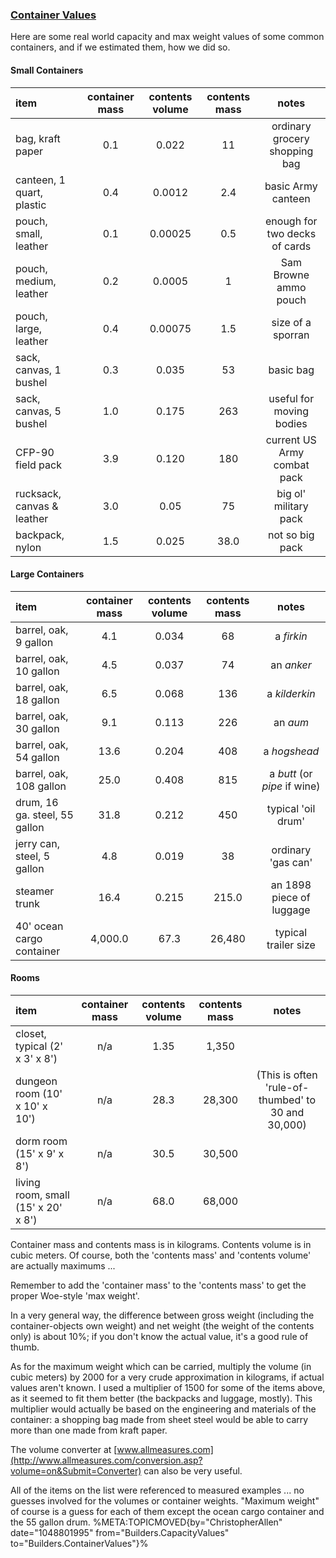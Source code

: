 ### [Container Values](ContainerValues)

Here are some real world capacity and max weight values of some common
containers, and if we estimated them, how we did so.

#### Small Containers

| item                       | container mass | contents volume | contents mass |             notes             |
|:---------------------------|:--------------:|:---------------:|:-------------:|:-----------------------------:|
| bag, kraft paper           |      0.1       |      0.022      |      11       | ordinary grocery shopping bag |
| canteen, 1 quart, plastic  |      0.4       |     0.0012      |      2.4      |      basic Army canteen       |
| pouch, small, leather      |      0.1       |     0.00025     |      0.5      | enough for two decks of cards |
| pouch, medium, leather     |      0.2       |     0.0005      |       1       |     Sam Browne ammo pouch     |
| pouch, large, leather      |      0.4       |     0.00075     |      1.5      |       size of a sporran       |
| sack, canvas, 1 bushel     |      0.3       |      0.035      |      53       |           basic bag           |
| sack, canvas, 5 bushel     |      1.0       |      0.175      |      263      |   useful for moving bodies    |
| CFP-90 field pack          |      3.9       |      0.120      |      180      |  current US Army combat pack  |
| rucksack, canvas & leather |      3.0       |      0.05       |      75       |     big ol' military pack     |
| backpack, nylon            |      1.5       |      0.025      |     38.0      |        not so big pack        |

#### Large Containers

| item                          | container mass | contents volume | contents mass |            notes             |
|:------------------------------|:--------------:|:---------------:|:-------------:|:----------------------------:|
| barrel, oak, 9 gallon         |      4.1       |      0.034      |      68       |          a *firkin*          |
| barrel, oak, 10 gallon        |      4.5       |      0.037      |      74       |          an *anker*          |
| barrel, oak, 18 gallon        |      6.5       |      0.068      |      136      |        a *kilderkin*         |
| barrel, oak, 30 gallon        |      9.1       |      0.113      |      226      |           an *aum*           |
| barrel, oak, 54 gallon        |      13.6      |      0.204      |      408      |         a *hogshead*         |
| barrel, oak, 108 gallon       |      25.0      |      0.408      |      815      | a *butt* (or *pipe* if wine) |
| drum, 16 ga. steel, 55 gallon |      31.8      |      0.212      |      450      |      typical 'oil drum'      |
| jerry can, steel, 5 gallon    |      4.8       |      0.019      |      38       |      ordinary 'gas can'      |
| steamer trunk                 |      16.4      |      0.215      |     215.0     |   an 1898 piece of luggage   |
| 40' ocean cargo container     |    4,000.0     |      67.3       |    26,480     |     typical trailer size     |

#### Rooms

| item                                | container mass | contents volume | contents mass |                       notes                        |
|:------------------------------------|:--------------:|:---------------:|:-------------:|:--------------------------------------------------:|
| closet, typical (2' x 3' x 8')      |      n/a       |      1.35       |     1,350     |                                                    |
| dungeon room (10' x 10' x 10')      |      n/a       |      28.3       |    28,300     | (This is often 'rule-of-thumbed' to 30 and 30,000) |
| dorm room (15' x 9' x 8')           |      n/a       |      30.5       |    30,500     |                                                    |
| living room, small (15' x 20' x 8') |      n/a       |      68.0       |    68,000     |                                                    |

Container mass and contents mass is in kilograms. Contents volume is in
cubic meters. Of course, both the 'contents mass' and 'contents volume'
are actually maximums ...

Remember to add the 'container mass' to the 'contents mass' to get the
proper Woe-style 'max weight'.

In a very general way, the difference between gross weight (including
the container-objects own weight) and net weight (the weight of the
contents only) is about 10%; if you don't know the actual value, it's a
good rule of thumb.

As for the maximum weight which can be carried, multiply the volume (in
cubic meters) by 2000 for a very crude approximation in kilograms, if
actual values aren't known. I used a multiplier of 1500 for some of the
items above, as it seemed to fit them better (the backpacks and luggage,
mostly). This multiplier would actually be based on the engineering and
materials of the container: a shopping bag made from sheet steel would
be able to carry more than one made from kraft paper.

The volume converter at
[www.allmeasures.com](http://www.allmeasures.com/conversion.asp?volume=on&Submit=Converter)
can also be very useful.

All of the items on the list were referenced to measured examples ... no
guesses involved for the volumes or container weights. "Maximum weight"
of course is a guess for each of them except the ocean cargo container
and the 55 gallon drum. %META:TOPICMOVED{by="ChristopherAllen"
date="1048801995" from="Builders.CapacityValues"
to="Builders.ContainerValues"}%
